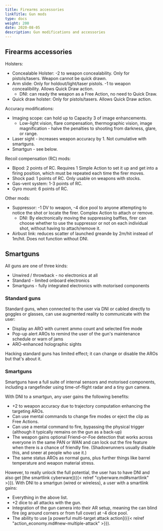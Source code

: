 ```yaml
---
title: Firearms accessories
linkTitle: Gun mods
type: docs    
weight: 200
date: 2020-08-05
description: Gun modifications and accessories
---
```


## Firearms accessories

Holsters:

* Concealable Holster: -2 to weapon concealability. Only for pistols/tasers. Weapon cannot be quick drawn.
* Arm slide: Only for holdout/light/taser pistols. -1 to weapon concealibility. Allows Quick Draw action. 
	* DNI: can ready the weapon as a Free Action, no need to Quick Draw.
* Quick draw holster: Only for pistols/tasers. Allows Quick Draw action.

Accuracy modifications:

* Imaging scope: can hold up to Capacity 3 of image enhancements.
	* Low-light vision, flare compensation, thermographic vision, image magnification - halve the penalties to shooting from darkness, glare, or range.
* Laser sight - increases weapon accuracy by 1. Not cumulative with smartguns.
* Smartgun - see below.

Recoil compensation (RC) mods:

* Bipod: 2 points of RC. Requires 1 Simple Action to set it up and get into a firing position, which must be repeated each time the firer moves.
* Shock pad: 1 points of RC. Only usable on weapons with stocks.
* Gas-vent system: 1-3 points of RC.
* Gyro mount: 6 points of RC.

Other mods:

* Suppressor: -1 DV to weapon, -4 dice pool to anyone attempting to notice the shot or locate the firer. Complex Action to attach or remove.
	* DNI: By electronically moving the suppressing baffles, firer can choose whether to use the suppressor or not on each individual shot, without having to attach/remove it.
* Airbust link: reduces scatter of launched greande by 2m/hit instead of 1m/hit. Does not function without DNI.

## Smartguns

All guns are one of three kinds:

* Unwired / throwback - no electronics at all
* Standard - limited onboard electronics
* Smartguns - fully integrated electronics with motorised components

### Standard guns

Standard guns, when connected to the user via DNI or cabled directly to goggles or glasses, can use augmented reality to communicate with the user:

* Display an ARO with current ammo count and selected fire mode
* Pop-up alert AROs to remind the user of the gun's maintenance schedule or warn of jams
* ARO-enhanced holographic sights

Hacking standard guns has limited effect; it can change or disable the AROs but that's about it.

### Smartguns

Smartguns have a full suite of internal sensors and motorised components, including a rangefinder using time-of-flight radar and a tiny gun camera. 

With DNI to a smartgun, any user gains the following benefits:

* +2 to weapon accuracy due to trajectory computation enhancing the targeting AROs. 
* Can use mental commands to change fire modes or eject the clip as Free Actions. 
* Can use a mental command to fire, bypassing the physical trigger (although it typically remains on the gun as a back-up)
* The weapon gains optional Friend-or-Foe detection that works across everyone in the same PAN or WAN and can lock out the fire feature when there is a chance of friendly fire. (Shadowrunners usually disable this, and sneer at people who use it.)
* The same status AROs as normal guns, plus further things like barrel temperature and weapon material stress. 

However, to really unlock the full potential, the user has to have DNI and also get [the smartlink cyberware]({{< relref "cyberware.md#smartlink" >}}). With DNI to a smartgun (wired or wireless), a user with a smartlink gains:

* Everything in the above list. 
* +2 dice to all attacks with the gun. 
* Integration of the gun camera into their AR setup, meaning the can blind fire (eg around corners or from full cover) at -4 dice pool. 
* The ability to use [a powerful multi-target attack action]({{< relref "action_economy.md#new-multiple-attack" >}}). 